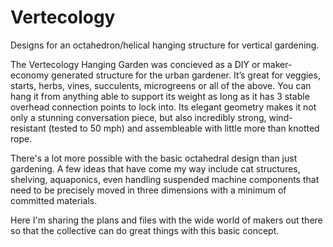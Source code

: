 # Vertecology
Designs for an octahedron/helical hanging structure for vertical gardening. 

<!-- Theres nothing here yet... but there will be as the contents get shared in the next few days. -->

The Vertecology Hanging Garden was concieved as a DIY or maker-economy generated structure for the urban gardener. It’s great for veggies, starts, herbs, vines, succulents, microgreens or all of the above. You can hang it from anything able to support its weight as long as it has 3 stable overhead connection points to lock into. Its elegant geometry makes it not only a stunning conversation piece, but also incredibly strong, wind-resistant (tested to 50 mph) and assembleable with little more than knotted rope.

There's a lot more possible with the basic octahedral design than just gardening. A few ideas that have come my way include cat structures, shelving, aquaponics, even handling suspended machine components that need to be precisely moved in three dimensions with a minimum of committed materials.

Here I'm sharing the plans and files with the wide world of makers out there so that the collective can do great things with this basic concept.

